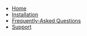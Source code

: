 - [Home](README.md)
- [Installation](README.md#installation)
- [Frequently-Asked Questions](frequently-asked-questions.md)
- [Support](support.md)
